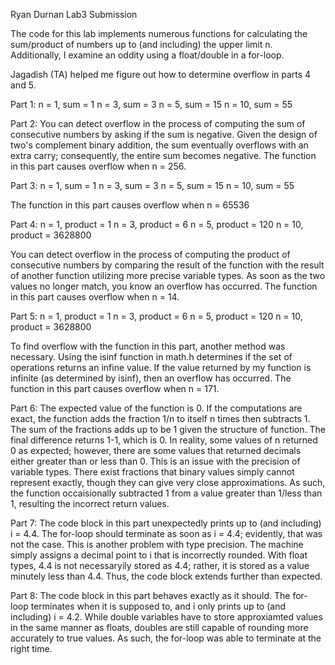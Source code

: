 Ryan Durnan Lab3 Submission

The code for this lab implements numerous functions for calculating the sum/product of numbers
up to (and including) the upper limit n. Additionally, I examine an oddity using a float/double
in a for-loop.

Jagadish (TA) helped me figure out how to determine overflow in parts 4 and 5.

Part 1:
n = 1, sum = 1
n = 3, sum = 3
n = 5, sum = 15
n = 10, sum = 55

Part 2:
You can detect overflow in the process of computing the sum of consecutive numbers by asking if
the sum is negative. Given the design of two's complement binary addition, the sum eventually
overflows with an extra carry; consequently, the entire sum becomes negative.
The function in this part causes overflow when n = 256.

Part 3:
n = 1, sum = 1
n = 3, sum = 3
n = 5, sum = 15
n = 10, sum = 55

The function in this part causes overflow when n = 65536

Part 4:
n = 1, product = 1
n = 3, product = 6
n = 5, product = 120
n = 10, product = 3628800

You can detect overflow in the process of computing the product of consecutive numbers by
comparing the result of the function with the result of another function utilizing more precise
variable types. As soon as the two values no longer match, you know an overflow has occurred.
The function in this part causes overflow when n = 14.

Part 5:
n = 1, product = 1
n = 3, product = 6
n = 5, product = 120
n = 10, product = 3628800

To find overflow with the function in this part, another method was necessary. Using the 
isinf function in math.h determines if the set of operations returns an infine value. If the 
value returned by my function is infinite (as determined by isinf), then an overflow has occurred.
The function in this part causes overflow when n = 171.

Part 6:
The expected value of the function is 0. If the computations are exact, the function adds the
fraction 1/n to itself n times then subtracts 1. The sum of the fractions adds up to be 1 given 
the structure of function. The final difference returns 1-1, which is 0.
In reality, some values of n returned 0 as expected; however, there are some values that returned
decimals either greater than or less than 0. This is an issue with the precision of variable 
types. There exist fractions that binary values simply cannot represent exactly, though they can 
give very close approximations. As such, the function occaisionally subtracted 1 from a value 
greater than 1/less than 1, resulting the incorrect return values.

Part 7:
The code block in this part unexpectedly prints up to (and including) i = 4.4. The for-loop should 
terminate as soon as i = 4.4; evidently, that was not the case. This is another problem with type 
precision. The machine simply assigns a decimal point to i that is incorrectly rounded. With float
types, 4.4 is not necessaryily stored as 4.4; rather, it is stored as a value minutely less than 4.4.
Thus, the code block extends further than expected.

Part 8:
The code block in this part behaves exactly as it should. The for-loop terminates when it is 
supposed to, and i only prints up to (and including) i = 4.2. While double variables have to store
approxiamted values in the same manner as floats, doubles are still capable of rounding more accurately
to true values. As such, the for-loop was able to terminate at the right time.
